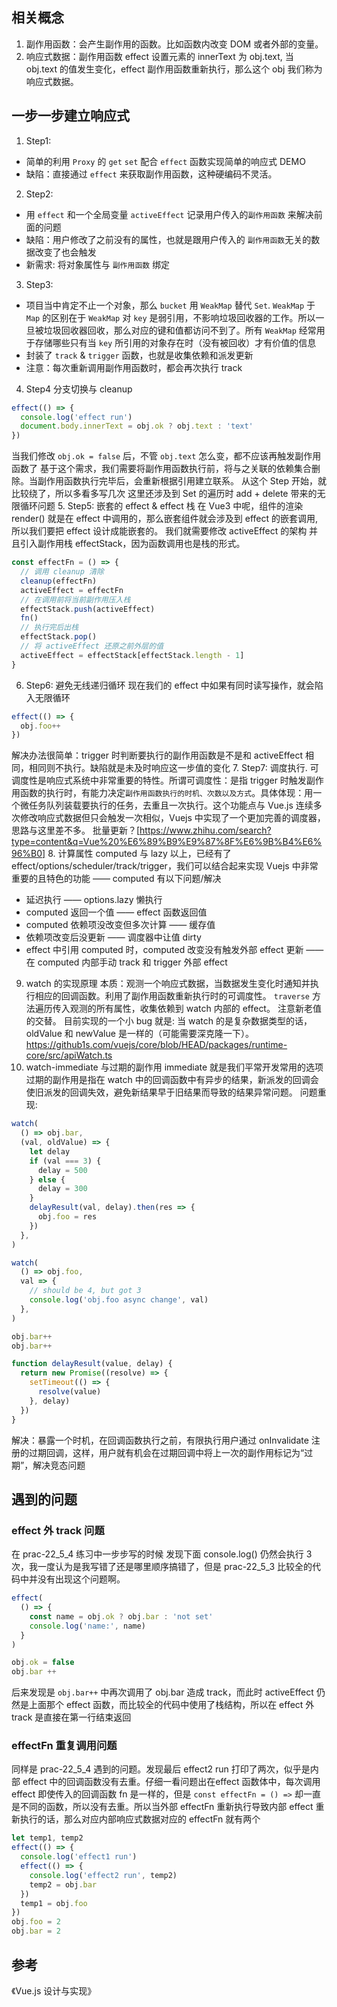 ## 相关概念

1. 副作用函数：会产生副作用的函数。比如函数内改变 DOM 或者外部的变量。
2. 响应式数据：副作用函数 effect 设置元素的 innerText 为 obj.text, 当 obj.text 的值发生变化，effect 副作用函数重新执行，那么这个 obj 我们称为响应式数据。

## 一步一步建立响应式
1. Step1: 
  - 简单的利用 `Proxy` 的 `get` `set` 配合 `effect` 函数实现简单的响应式 DEMO
  - 缺陷：直接通过 `effect` 来获取副作用函数，这种硬编码不灵活。
2. Step2: 
  - 用 `effect` 和一个全局变量 `activeEffect` 记录用户传入的`副作用函数` 来解决前面的问题
  - 缺陷：用户修改了之前没有的属性，也就是跟用户传入的 `副作用函数`无关的数据改变了也会触发
  - 新需求: 将对象属性与 `副作用函数` 绑定
3. Step3:
  - 项目当中肯定不止一个对象，那么 `bucket` 用 `WeakMap` 替代 `Set`. `WeakMap` 于 `Map` 的区别在于 `WeakMap` 对 `key` 是弱引用，不影响垃圾回收器的工作。所以一旦被垃圾回收器回收，那么对应的键和值都访问不到了。所有 `WeakMap` 经常用于存储哪些只有当 `key` 所引用的对象存在时（没有被回收）才有价值的信息
  - 封装了 `track` & `trigger` 函数，也就是收集依赖和派发更新
  - 注意：每次重新调用副作用函数时，都会再次执行 track
4. Step4
分支切换与 cleanup
```js
effect(() => {
  console.log('effect run')
  document.body.innerText = obj.ok ? obj.text : 'text'
})
```
当我们修改 `obj.ok = false` 后，不管 `obj.text` 怎么变，都不应该再触发副作用函数了
基于这个需求，我们需要将副作用函数执行前，将与之关联的依赖集合删除。当副作用函数执行完毕后，会重新根据引用建立联系。
从这个 Step 开始，就比较绕了，所以多看多写几次
这里还涉及到 Set 的遍历时 add + delete 带来的无限循环问题
5. Step5: 
嵌套的 effect & effect 栈
在 Vue3 中呢，组件的渲染 render() 就是在 effect 中调用的，那么嵌套组件就会涉及到 effect 的嵌套调用, 所以我们要把 effect 设计成能嵌套的。
我们就需要修改 activeEffect 的架构 并且引入副作用栈 effectStack，因为函数调用也是栈的形式。
```js
const effectFn = () => {
  // 调用 cleanup 清除
  cleanup(effectFn)
  activeEffect = effectFn
  // 在调用前将当前副作用压入栈
  effectStack.push(activeEffect)
  fn()
  // 执行完后出栈
  effectStack.pop()
  // 将 activeEffect 还原之前外层的值
  activeEffect = effectStack[effectStack.length - 1]
}
```
6. Step6: 避免无线递归循环
现在我们的 effect 中如果有同时读写操作，就会陷入无限循环
```js
effect(() => {
  obj.foo++
})
```
解决办法很简单：trigger 时判断要执行的副作用函数是不是和 activeEffect 相同，相同则不执行。缺陷就是未及时响应这一步值的变化
7. Step7: 调度执行.
可调度性是响应式系统中非常重要的特性。所谓可调度性：是指 trigger 时触发副作用函数的执行时，有能力决定`副作用函数执行的时机、次数以及方式`。具体体现：用一个微任务队列装载要执行的任务，去重且一次执行。这个功能点与 Vue.js 连续多次修改响应式数据但只会触发一次相似，Vuejs 中实现了一个更加完善的调度器，思路与这里差不多。
批量更新？[https://www.zhihu.com/search?type=content&q=Vue%20%E6%89%B9%E9%87%8F%E6%9B%B4%E6%96%B0]
8. 计算属性 computed 与 lazy
以上，已经有了 effect/options/scheduler/track/trigger，我们可以结合起来实现 Vuejs 中非常重要的且特色的功能 —— computed
有以下问题/解决
  - 延迟执行 —— options.lazy 懒执行
  - computed 返回一个值 —— effect 函数返回值 
  - computed 依赖项没改变但多次计算 —— 缓存值
  - 依赖项改变后没更新 —— 调度器中让值 dirty
  - effect 中引用 computed 时，computed 改变没有触发外部 effect 更新 —— 在 computed 内部手动 track 和 trigger 外部 effect
9. watch 的实现原理
本质：观测一个响应式数据，当数据发生变化时通知并执行相应的回调函数。利用了副作用函数重新执行时的可调度性。
`traverse` 方法遍历传入观测的所有属性，收集依赖到 watch 内部的 effect。
注意新老值的交替。
目前实现的一个小 bug 就是: 当 watch 的是复杂数据类型的话，oldValue 和 newValue 是一样的（可能需要深克隆一下）。
https://github1s.com/vuejs/core/blob/HEAD/packages/runtime-core/src/apiWatch.ts
10. watch-immediate 与过期的副作用
immediate 就是我们平常开发常用的选项
过期的副作用是指在 watch 中的回调函数中有异步的结果，新派发的回调会使旧派发的回调失效，避免新结果早于旧结果而导致的结果异常问题。
问题重现:
```js
watch(
  () => obj.bar,
  (val, oldValue) => {
    let delay
    if (val === 3) {
      delay = 500
    } else {
      delay = 300
    }
    delayResult(val, delay).then(res => {
      obj.foo = res
    })
  },
)

watch(
  () => obj.foo,
  val => {
    // should be 4, but got 3
    console.log('obj.foo async change', val)
  },
)

obj.bar++
obj.bar++

function delayResult(value, delay) {
  return new Promise((resolve) => {
    setTimeout(() => {
      resolve(value)
    }, delay)
  })
}
```
解决：暴露一个时机，在回调函数执行之前，有限执行用户通过 onInvalidate 注册的过期回调，这样，用户就有机会在过期回调中将上一次的副作用标记为“过期”，解决竞态问题
## 遇到的问题
### effect 外 track 问题
在 prac-22_5_4 练习中一步步写的时候 发现下面 console.log() 仍然会执行 3 次，我一度认为是我写错了还是哪里顺序搞错了，但是 prac-22_5_3 比较全的代码中并没有出现这个问题啊。
```js
effect(
  () => {
    const name = obj.ok ? obj.bar : 'not set'
    console.log('name:', name)
  }
) 

obj.ok = false
obj.bar ++
```
后来发现是 `obj.bar++` 中再次调用了 obj.bar 造成 track，而此时 activeEffect 仍然是上面那个 effect 函数，而比较全的代码中使用了栈结构，所以在 effect 外 track 是直接在第一行结束返回
### effectFn 重复调用问题
同样是 prac-22_5_4 遇到的问题。发现最后 effect2 run 打印了两次，似乎是内部 effect 中的回调函数没有去重。仔细一看问题出在effect 函数体中，每次调用 effect 即使传入的回调函数 fn 是一样的，但是 `const effectFn = () =>` 却一直是不同的函数，所以没有去重。所以当外部 effectFn 重新执行导致内部 effect 重新执行的话，那么对应内部响应式数据对应的 effectFn 就有两个
```js
let temp1, temp2
effect(() => {
  console.log('effect1 run')
  effect(() => {
    console.log('effect2 run', temp2)
    temp2 = obj.bar
  })
  temp1 = obj.foo
})
obj.foo = 2
obj.bar = 2
```
## 参考
《Vue.js 设计与实现》